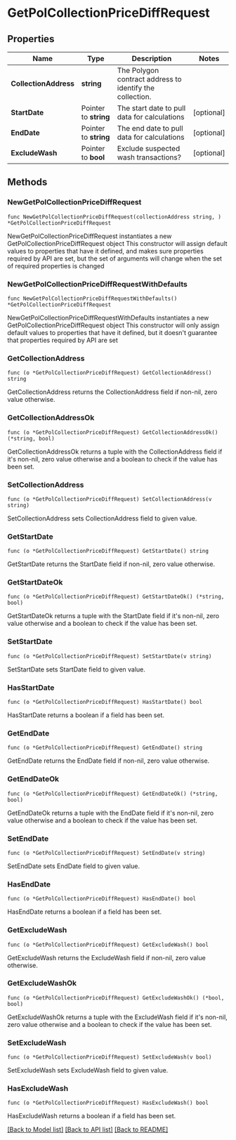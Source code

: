 # GetPolCollectionPriceDiffRequest

## Properties

Name | Type | Description | Notes
------------ | ------------- | ------------- | -------------
**CollectionAddress** | **string** | The Polygon contract address to identify the collection. | 
**StartDate** | Pointer to **string** | The start date to pull data for calculations | [optional] 
**EndDate** | Pointer to **string** | The end date to pull data for calculations | [optional] 
**ExcludeWash** | Pointer to **bool** | Exclude suspected wash transactions? | [optional] 

## Methods

### NewGetPolCollectionPriceDiffRequest

`func NewGetPolCollectionPriceDiffRequest(collectionAddress string, ) *GetPolCollectionPriceDiffRequest`

NewGetPolCollectionPriceDiffRequest instantiates a new GetPolCollectionPriceDiffRequest object
This constructor will assign default values to properties that have it defined,
and makes sure properties required by API are set, but the set of arguments
will change when the set of required properties is changed

### NewGetPolCollectionPriceDiffRequestWithDefaults

`func NewGetPolCollectionPriceDiffRequestWithDefaults() *GetPolCollectionPriceDiffRequest`

NewGetPolCollectionPriceDiffRequestWithDefaults instantiates a new GetPolCollectionPriceDiffRequest object
This constructor will only assign default values to properties that have it defined,
but it doesn't guarantee that properties required by API are set

### GetCollectionAddress

`func (o *GetPolCollectionPriceDiffRequest) GetCollectionAddress() string`

GetCollectionAddress returns the CollectionAddress field if non-nil, zero value otherwise.

### GetCollectionAddressOk

`func (o *GetPolCollectionPriceDiffRequest) GetCollectionAddressOk() (*string, bool)`

GetCollectionAddressOk returns a tuple with the CollectionAddress field if it's non-nil, zero value otherwise
and a boolean to check if the value has been set.

### SetCollectionAddress

`func (o *GetPolCollectionPriceDiffRequest) SetCollectionAddress(v string)`

SetCollectionAddress sets CollectionAddress field to given value.


### GetStartDate

`func (o *GetPolCollectionPriceDiffRequest) GetStartDate() string`

GetStartDate returns the StartDate field if non-nil, zero value otherwise.

### GetStartDateOk

`func (o *GetPolCollectionPriceDiffRequest) GetStartDateOk() (*string, bool)`

GetStartDateOk returns a tuple with the StartDate field if it's non-nil, zero value otherwise
and a boolean to check if the value has been set.

### SetStartDate

`func (o *GetPolCollectionPriceDiffRequest) SetStartDate(v string)`

SetStartDate sets StartDate field to given value.

### HasStartDate

`func (o *GetPolCollectionPriceDiffRequest) HasStartDate() bool`

HasStartDate returns a boolean if a field has been set.

### GetEndDate

`func (o *GetPolCollectionPriceDiffRequest) GetEndDate() string`

GetEndDate returns the EndDate field if non-nil, zero value otherwise.

### GetEndDateOk

`func (o *GetPolCollectionPriceDiffRequest) GetEndDateOk() (*string, bool)`

GetEndDateOk returns a tuple with the EndDate field if it's non-nil, zero value otherwise
and a boolean to check if the value has been set.

### SetEndDate

`func (o *GetPolCollectionPriceDiffRequest) SetEndDate(v string)`

SetEndDate sets EndDate field to given value.

### HasEndDate

`func (o *GetPolCollectionPriceDiffRequest) HasEndDate() bool`

HasEndDate returns a boolean if a field has been set.

### GetExcludeWash

`func (o *GetPolCollectionPriceDiffRequest) GetExcludeWash() bool`

GetExcludeWash returns the ExcludeWash field if non-nil, zero value otherwise.

### GetExcludeWashOk

`func (o *GetPolCollectionPriceDiffRequest) GetExcludeWashOk() (*bool, bool)`

GetExcludeWashOk returns a tuple with the ExcludeWash field if it's non-nil, zero value otherwise
and a boolean to check if the value has been set.

### SetExcludeWash

`func (o *GetPolCollectionPriceDiffRequest) SetExcludeWash(v bool)`

SetExcludeWash sets ExcludeWash field to given value.

### HasExcludeWash

`func (o *GetPolCollectionPriceDiffRequest) HasExcludeWash() bool`

HasExcludeWash returns a boolean if a field has been set.


[[Back to Model list]](../README.md#documentation-for-models) [[Back to API list]](../README.md#documentation-for-api-endpoints) [[Back to README]](../README.md)


